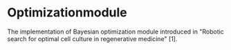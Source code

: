 # Optimizationmodule
The implementation of Bayesian optimization module introduced in  "Robotic search for optimal cell culture in regenerative medicine" [1].
